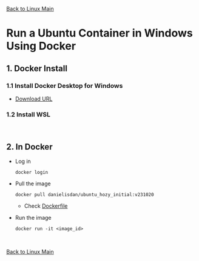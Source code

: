 [Back to Linux Main](../main.md)

# Run a Ubuntu Container in Windows Using Docker

## 1. Docker Install
### 1.1 Install Docker Desktop for Windows
* [Download URL](https://docs.docker.com/desktop/install/windows-install/)
### 1.2 Install WSL


<br>

## 2. In Docker
* Log in
  ```
  docker login
  ```

* Pull the image
  ```
  docker pull danielisdan/ubuntu_hozy_initial:v231020
  ```
  * Check [Dockerfile](../../../container/hozy_library/ubuntu_dockerfiles/v231020/Dockerfile)
  
* Run the image
  ```
  docker run -it <image_id>
  ```


<br>

[Back to Linux Main](../main.md)